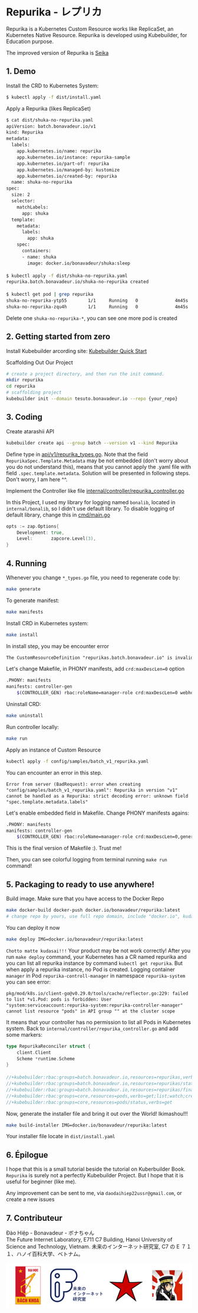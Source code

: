 # Repurika - レプリカ

Repurika is a Kubernetes Custom Resource works like ReplicaSet, an Kubernetes Native Resource. Repurika is developed using Kubebuilder, for Education purpose.

The improved version of Repurika is [Seika](https://github.com/bonavadeur/seika)

## 1. Demo

Install the CRD to Kubernetes System:

```bash
$ kubectl apply -f dist/install.yaml
```

Apply a Repurika (likes ReplicaSet)

```bash
$ cat dist/shuka-no-repurika.yaml
apiVersion: batch.bonavadeur.io/v1
kind: Repurika
metadata:
  labels:
    app.kubernetes.io/name: repurika
    app.kubernetes.io/instance: repurika-sample
    app.kubernetes.io/part-of: repurika
    app.kubernetes.io/managed-by: kustomize
    app.kubernetes.io/created-by: repurika
  name: shuka-no-repurika
spec:
  size: 2
  selector:
    matchLabels:
      app: shuka
  template:
    metadata:
      labels:
        app: shuka
    spec:
      containers:
      - name: shuka
        image: docker.io/bonavadeur/shuka:sleep

$ kubectl apply -f dist/shuka-no-repurika.yaml
repurika.batch.bonavadeur.io/shuka-no-repurika created

$ kubectl get pod | grep repurika
shuka-no-repurika-ytp55        1/1     Running   0              4m45s
shuka-no-repurika-zqu4h        1/1     Running   0              4m45s
```

Delete one `shuka-no-repurika-*`, you can see one more pod is created

## 2. Getting started from zero

Install Kubebuilder arcording site: [Kubebuilder Quick Start](https://book.kubebuilder.io/quick-start)

Scaffolding Out Our Project

```bash
# create a project directory, and then run the init command.
mkdir repurika
cd repurika
# scaffolding project
kubebuilder init --domain tesuto.bonavadeur.io --repo {your_repo}
```

## 3. Coding

Create atarashii API

```bash
kubebuilder create api --group batch --version v1 --kind Repurika
```

Define type in [api/v1/repurika_types.go](api/v1/repurika_types.go). Note that the field `RepurikaSpec.Template.Metadata` may be not embedded (don't worry about you do not understand this), means that you cannot apply the .yaml file with field `.spec.template.metadata`. Solution will be presented in following steps. Don't worry, I am here ^^.

Implement the Controller like file [internal/controller/repurika_controller.go](internal/controller/repurika_controller.go)

In this Project, I used my library for logging named `bonalib`, located in `internal/bonalib`, so I didn't use default library. To disable logging of default library, change this in [cmd/main.go](cmd/main.go)

```go
opts := zap.Options{
    Development: true,
    Level:       zapcore.Level(3),
}
```

## 4. Running

Whenever you change `*_types.go` file, you need to regenerate code by:

```bash
make generate
```

To generate manifest:

```bash
make manifests
```

Install CRD in Kubernetes system:

```bash
make install
```

In install step, you may be encounter error

```txt
The CustomResourceDefinition "repurikas.batch.bonavadeur.io" is invalid: metadata.annotations: Too long: must have at most 262144 bytes
```

Let's change Makefile, in PHONY manifests, add `crd:maxDescLen=0` option

```bash
.PHONY: manifests
manifests: controller-gen
	$(CONTROLLER_GEN) rbac:roleName=manager-role crd:maxDescLen=0 webhook paths="./..." output:crd:artifacts:config=config/crd/bases
```

Uninstall CRD:

```bash
make uninstall
```

Run controller locally:

```bash
make run
```

Apply an instance of Custom Resource

```bash
kubectl apply -f config/samples/batch_v1_repurika.yaml
```

You can encounter an error in this step.

```text
Error from server (BadRequest): error when creating "config/samples/batch_v1_repurika.yaml": Repurika in version "v1" cannot be handled as a Repurika: strict decoding error: unknown field "spec.template.metadata.labels"
```

Let's enable embedded field in Makefile. Change PHONY manifests agains:

```bash
.PHONY: manifests
manifests: controller-gen
	$(CONTROLLER_GEN) rbac:roleName=manager-role crd:maxDescLen=0,generateEmbeddedObjectMeta=true webhook paths="./..." output:crd:artifacts:config=config/crd/bases
```

This is the final version of Makefile :). Trust me!

Then, you can see colorful logging from terminal running `make run` command!

## 5. Packaging to ready to use anywhere!

Build image. Make sure that you have access to the Docker Repo

```bash
make docker-build docker-push docker.io/bonavadeur/repurika:latest
# change repo by yours, use full repo domain, include "docker.io", kudasai onegaishimasu.
```

You can deploy it now

```bash
make deploy IMG=docker.io/bonavadeur/repurika:latest
```

`Chotto matte kudasai!!!` Your product may be not work correctly! After you run `make deploy` command, your Kubernetes has a CR named repurika and you can list all repurika instance by command `kubectl get repurika`. But when apply a repurika instance, no Pod is created. Logging container `manager` in Pod `repurika-controll-manager` in namespace `repurika-system` you can see error:

```text
pkg/mod/k8s.io/client-go@v0.29.0/tools/cache/reflector.go:229: failed to list *v1.Pod: pods is forbidden: User "system:serviceaccount:repurika-system:repurika-controller-manager" cannot list resource "pods" in API group "" at the cluster scope
```

It means that your controller has no permission to list all Pods in Kubernetes system. Back to `internal/controller/repurika_controller.go` and add some markers:

```go
type RepurikaReconciler struct {
	client.Client
	Scheme *runtime.Scheme
}

//+kubebuilder:rbac:groups=batch.bonavadeur.io,resources=repurikas,verbs=get;list;watch;create;update;patch;delete
//+kubebuilder:rbac:groups=batch.bonavadeur.io,resources=repurikas/status,verbs=get;update;patch
//+kubebuilder:rbac:groups=batch.bonavadeur.io,resources=repurikas/finalizers,verbs=update
//+kubebuilder:rbac:groups=core,resources=pods,verbs=get;list;watch;create;update;patch;delete
//+kubebuilder:rbac:groups=core,resources=pods/status,verbs=get
```

Now, generate the installer file and bring it out over the World! Ikimashou!!!

```bash
make build-installer IMG=docker.io/bonavadeur/repurika:latest
```

Your installer file locate in `dist/install.yaml`

## 6. Épilogue

I hope that this is a small tutorial beside the tutorial on Kuberbuilder Book. `Repurika` is surely not a perfectly Kubebuilder Project. But I hope that it is useful for beginner (like me).

Any improvement can be sent to me, via `daodaihiep22ussr@gmail.com`, or create a new issues

## 7. Contributeur

Đào Hiệp - Bonavadeur - ボナちゃん  
The Future Internet Laboratory, E711 C7 Building, Hanoi University of Science and Technology, Vietnam.
未来のインターネット研究室, C7 の E ７１１、ハノイ百科大学、ベトナム。  

![](https://github.com/bonavadeur/bonavadeur/blob/master/images/github-wp.png?raw=true)

